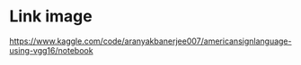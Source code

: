 # Link image
https://www.kaggle.com/code/aranyakbanerjee007/americansignlanguage-using-vgg16/notebook

